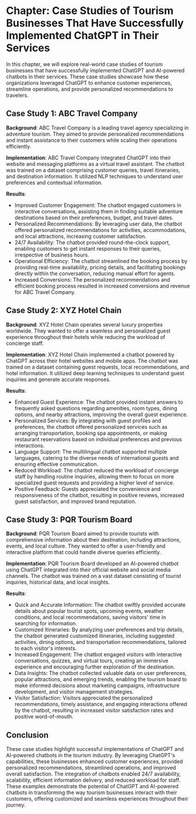 Chapter: Case Studies of Tourism Businesses That Have Successfully Implemented ChatGPT in Their Services
========================================================================================================

In this chapter, we will explore real-world case studies of tourism businesses that have successfully implemented ChatGPT and AI-powered chatbots in their services. These case studies showcase how these organizations leveraged ChatGPT to enhance customer experiences, streamline operations, and provide personalized recommendations to travelers.

Case Study 1: ABC Travel Company
--------------------------------

**Background**: ABC Travel Company is a leading travel agency specializing in adventure tourism. They aimed to provide personalized recommendations and instant assistance to their customers while scaling their operations efficiently.

**Implementation**: ABC Travel Company integrated ChatGPT into their website and messaging platforms as a virtual travel assistant. The chatbot was trained on a dataset comprising customer queries, travel itineraries, and destination information. It utilized NLP techniques to understand user preferences and contextual information.

**Results**:

* Improved Customer Engagement: The chatbot engaged customers in interactive conversations, assisting them in finding suitable adventure destinations based on their preferences, budget, and travel dates.
* Personalized Recommendations: By leveraging user data, the chatbot offered personalized recommendations for activities, accommodations, and local attractions, increasing customer satisfaction.
* 24/7 Availability: The chatbot provided round-the-clock support, enabling customers to get instant responses to their queries, irrespective of business hours.
* Operational Efficiency: The chatbot streamlined the booking process by providing real-time availability, pricing details, and facilitating bookings directly within the conversation, reducing manual effort for agents.
* Increased Conversions: The personalized recommendations and efficient booking process resulted in increased conversions and revenue for ABC Travel Company.

Case Study 2: XYZ Hotel Chain
-----------------------------

**Background**: XYZ Hotel Chain operates several luxury properties worldwide. They wanted to offer a seamless and personalized guest experience throughout their hotels while reducing the workload of concierge staff.

**Implementation**: XYZ Hotel Chain implemented a chatbot powered by ChatGPT across their hotel websites and mobile apps. The chatbot was trained on a dataset containing guest requests, local recommendations, and hotel information. It utilized deep learning techniques to understand guest inquiries and generate accurate responses.

**Results**:

* Enhanced Guest Experience: The chatbot provided instant answers to frequently asked questions regarding amenities, room types, dining options, and nearby attractions, improving the overall guest experience.
* Personalized Services: By integrating with guest profiles and preferences, the chatbot offered personalized services such as arranging transportation, booking spa appointments, or making restaurant reservations based on individual preferences and previous interactions.
* Language Support: The multilingual chatbot supported multiple languages, catering to the diverse needs of international guests and ensuring effective communication.
* Reduced Workload: The chatbot reduced the workload of concierge staff by handling routine inquiries, allowing them to focus on more specialized guest requests and providing a higher level of service.
* Positive Feedback: Guests appreciated the convenience and responsiveness of the chatbot, resulting in positive reviews, increased guest satisfaction, and improved brand reputation.

Case Study 3: PQR Tourism Board
-------------------------------

**Background**: PQR Tourism Board aimed to provide tourists with comprehensive information about their destination, including attractions, events, and local culture. They wanted to offer a user-friendly and interactive platform that could handle diverse queries efficiently.

**Implementation**: PQR Tourism Board developed an AI-powered chatbot using ChatGPT integrated into their official website and social media channels. The chatbot was trained on a vast dataset consisting of tourist inquiries, historical data, and local insights.

**Results**:

* Quick and Accurate Information: The chatbot swiftly provided accurate details about popular tourist spots, upcoming events, weather conditions, and local recommendations, saving visitors' time in searching for information.
* Customized Itineraries: By analyzing user preferences and trip details, the chatbot generated customized itineraries, including suggested activities, dining options, and transportation recommendations, tailored to each visitor's interests.
* Increased Engagement: The chatbot engaged visitors with interactive conversations, quizzes, and virtual tours, creating an immersive experience and encouraging further exploration of the destination.
* Data Insights: The chatbot collected valuable data on user preferences, popular attractions, and emerging trends, enabling the tourism board to make informed decisions about marketing campaigns, infrastructure development, and visitor management strategies.
* Visitor Satisfaction: Visitors appreciated the personalized recommendations, timely assistance, and engaging interactions offered by the chatbot, resulting in increased visitor satisfaction rates and positive word-of-mouth.

Conclusion
----------

These case studies highlight successful implementations of ChatGPT and AI-powered chatbots in the tourism industry. By leveraging ChatGPT's capabilities, these businesses enhanced customer experiences, provided personalized recommendations, streamlined operations, and improved overall satisfaction. The integration of chatbots enabled 24/7 availability, scalability, efficient information delivery, and reduced workload for staff. These examples demonstrate the potential of ChatGPT and AI-powered chatbots in transforming the way tourism businesses interact with their customers, offering customized and seamless experiences throughout their journey.
